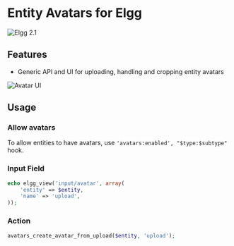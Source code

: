 Entity Avatars for Elgg
=======================
![Elgg 2.1](https://img.shields.io/badge/Elgg-2.1.x-orange.svg?style=flat-square)

## Features

 * Generic API and UI for uploading, handling and cropping entity avatars

![Avatar UI](https://raw.github.com/hypeJunction/Elgg-avatars/master/screenshots/avatar_ui.png "Avatar UI")

## Usage

### Allow avatars

To allow entities to have avatars, use `'avatars:enabled', "$type:$subtype"` hook.

### Input Field

```php
echo elgg_view('input/avatar', array(
	'entity' => $entity,
	'name' => 'upload',
));
```

### Action

```php
avatars_create_avatar_from_upload($entity, 'upload');
```
